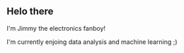 ## Helo there

I'm Jimmy the electronics fanboy! 

I'm currently enjoing data analysis and machine learning ;)
